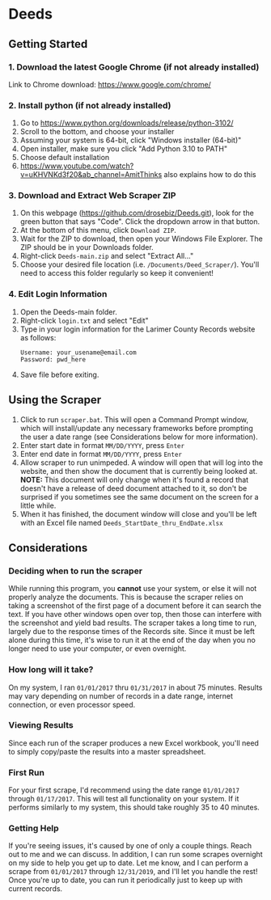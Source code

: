 # Deeds
## Getting Started
### 1. Download the latest Google Chrome (if not already installed)
Link to Chrome download: https://www.google.com/chrome/
### 2. Install python (if not already installed)
1. Go to https://www.python.org/downloads/release/python-3102/
2. Scroll to the bottom, and choose your installer
3. Assuming your system is 64-bit, click "Windows installer (64-bit)"
4. Open installer, make sure you click "Add Python 3.10 to PATH"
5. Choose default installation
6. https://www.youtube.com/watch?v=uKHVNKd3f20&ab_channel=AmitThinks also explains how to do this
### 3. Download and Extract Web Scraper ZIP
1. On this webpage (https://github.com/drosebiz/Deeds.git), look for the green button that says "Code". Click the dropdown arrow in that button.
2. At the bottom of this menu, click `Download ZIP`.
3. Wait for the ZIP to download, then open your Windows File Explorer. The ZIP should be in your Downloads folder.
4. Right-click `Deeds-main.zip` and select "Extract All..."
5. Choose your desired file location (i.e. `/Documents/Deed_Scraper/`). You'll need to access this folder regularly so keep it convenient!
### 4. Edit Login Information
1. Open the Deeds-main folder. 
2. Right-click `login.txt` and select "Edit"
3. Type in your login information for the Larimer County Records website as follows:
      ```
      Username: your_usename@email.com
      Password: pwd_here
      ```
3. Save file before exiting. 
## Using the Scraper
1. Click to run `scraper.bat`. This will open a Command Prompt window, which will install/update any necessary frameworks before prompting the user a date range (see Considerations below for more information).
2. Enter start date in format `MM/DD/YYYY`, press `Enter`
3. Enter end date in format `MM/DD/YYYY`, press `Enter`
4. Allow scraper to run unimpeded. A window will open that will log into the website, and then show the document that is currently being looked at. <b>NOTE:</b> This document will only change when it's found a record that doesn't have a release of deed document attached to it, so don't be surprised if you sometimes see the same document on the screen for a little while. 
5. When it has finished, the document window will close and you'll be left with an Excel file named `Deeds_StartDate_thru_EndDate.xlsx`
## Considerations
### Deciding when to run the scraper
While running this program, you <b>cannot</b> use your system, or else it will not properly analyze the documents. This is because the scraper relies on taking a screenshot of the first page of a document before it can search the text. If you have other windows open over top, then those can interfere with the screenshot and yield bad results.
The scraper takes a long time to run, largely due to the response times of the Records site. Since it must be left alone during this time, it's wise to run it at the end of the day when you no longer need to use your computer, or even overnight. 
### How long will it take?
On my system, I ran `01/01/2017` thru `01/31/2017` in about 75 minutes. Results may vary depending on number of records in a date range, internet connection, or even processor speed.
### Viewing Results
Since each run of the scraper produces a new Excel workbook, you'll need to simply copy/paste the results into a master spreadsheet.
### First Run
For your first scrape, I'd recommend using the date range `01/01/2017` through `01/17/2017`. This will test all functionality on your system. If it performs similarly to my system, this should take roughly 35 to 40 minutes. 
### Getting Help
If you're seeing issues, it's caused by one of only a couple things. Reach out to me and we can discuss. 
In addition, I can run some scrapes overnight on my side to help you get up to date. Let me know, and I can perform a scrape from `01/01/2017` through `12/31/2019`, and I'll let you handle the rest! Once you're up to date, you can run it periodically just to keep up with current records.
